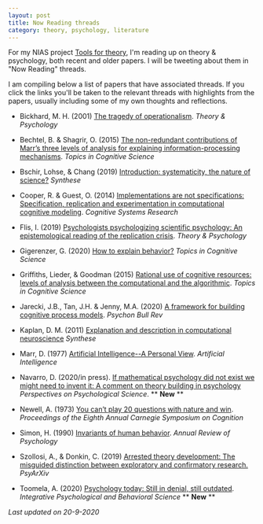 ```yaml
---
layout: post
title: Now Reading threads
category: theory, psychology, literature
---
```


For my NIAS project [Tools for theory](https://twitter.com/IrisVanRooij/status/1299791220194058240?s=20), I'm reading up on theory & psychology, both recent and older papers. I will be tweeting about them in "Now Reading" threads.

I am compiling below a list of papers that have associated threads. If you click the links you'll be taken to the relevant threads with highlights from the papers, usually including some of my own thoughts and reflections.

* Bickhard, M. H. (2001) [The tragedy of operationalism](https://twitter.com/IrisVanRooij/status/1200908263275020289?s=20). *Theory & Psychology*

* Bechtel, B. & Shagrir, O. (2015) [The non-redundant contributions of Marr’s three levels of analysis for explaining information-processing mechanisms](https://twitter.com/IrisVanRooij/status/1104741954410156032?s=20). *Topics in Cognitive Science*

* Bschir, Lohse, & Chang (2019) [Introduction: systematicity, the nature of science?](https://twitter.com/IrisVanRooij/status/1117865305689272320?s=20) *Synthese*

* Cooper, R. & Guest, O. (2014) [Implementations are not specifications: Specification, replication and experimentation in computational cognitive modeling](https://twitter.com/IrisVanRooij/status/1223668740853837830?s=20). *Cognitive Systems Research*

* Flis, I. (2019) [Psychologists psychologizing scientific psychology: An epistemological reading of the replication crisis](https://twitter.com/IrisVanRooij/status/1132313218007875586?s=20). *Theory & Psychology*

* Gigerenzer, G. (2020) [How to explain behavior?](https://twitter.com/IrisVanRooij/status/1195758273628196865?s=20) *Topics in Cognitive Science*

* Griffiths, Lieder, & Goodman (2015) [Rational use of cognitive resources: levels of analysis between the computational and the algorithmic](https://twitter.com/IrisVanRooij/status/1119322136005443585?s=20). *Topics in Cognitive Science*

* Jarecki, J.B., Tan, J.H. & Jenny, M.A. (2020) [A framework for building cognitive process models](https://twitter.com/IrisVanRooij/status/1296484013381689344?s=20). *Psychon Bull Rev*

* Kaplan, D. M. (2011) [Explanation and description in computational neuroscience](https://twitter.com/IrisVanRooij/status/1170800581537140738?s=20) *Synthese*

* Marr, D. (1977) [Artificial Intelligence--A Personal View](https://twitter.com/IrisVanRooij/status/964589565402075138?s=20). *Artificial Intelligence*

* Navarro, D. (2020/in press). [If mathematical psychology did not exist we might need to invent it: A comment on theory building in psychology](https://psyarxiv.com/ygbjp/) *Perspectives on Psychological Science*. ** **New** **

* Newell, A. (1973) [You can’t play 20 questions with nature and win](https://twitter.com/IrisVanRooij/status/964963821860290564?s=20). *Proceedings of the Eighth Annual Carnegie Symposium on Cognition*

* Simon, H. (1990) [Invariants of human behavior](https://twitter.com/IrisVanRooij/status/1224096789202186241?s=20). *Annual Review of Psychology*

* Szollosi, A., & Donkin, C. (2019) [Arrested theory development: The misguided distinction between exploratory and confirmatory research.](https://twitter.com/IrisVanRooij/status/1175727856200101894?s=20) *PsyArXiv*

* Toomela, A. (2020) [Psychology today: Still in denial, still outdated](https://twitter.com/IrisVanRooij/status/1307394848052391937?s=20). *Integrative Psychological and Behavioral Science* ** **New** **

*Last updated on 20-9-2020*
